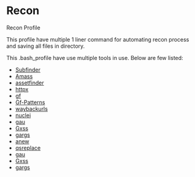 # Recon
Recon Profile

This profile have multiple 1 liner command for automating recon process and saving all files in directory. 

This .bash_profile have use multiple tools in use. 
Below are few listed:
- [Subfinder](https://github.com/projectdiscovery/subfinder)
- [Amass](https://github.com/OWASP/Amass)
- [assetfinder](https://github.com/tomnomnom/assetfinder)
- [httpx](https://github.com/projectdiscovery/httpx)
- [gf](https://github.com/tomnomnom/gf)
- [Gf-Patterns](https://github.com/1ndianl33t/Gf-Patterns)
- [waybackurls](github.com/tomnomnom/waybackurls)
- [nuclei](https://github.com/projectdiscovery/nuclei)
- [gau](https://github.com/lc/gau)
- [Gxss](https://github.com/KathanP19/Gxss)
- [gargs](https://github.com/brentp/gargs)
- [anew](https://github.com/tomnomnom/anew)
- [qsreplace](https://github.com/tomnomnom/qsreplace)
- [gau](https://github.com/lc/gau)
- [Gxss](https://github.com/KathanP19/Gxss)
- [gargs](https://github.com/brentp/gargs)
